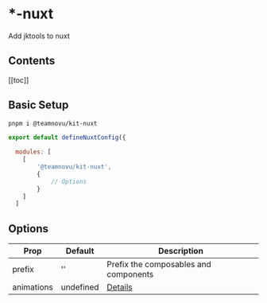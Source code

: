 # *-nuxt

Add jktools to nuxt

## Contents

[[toc]]

## Basic Setup

```bash
pnpm i @teamnovu/kit-nuxt
```

```js
export default defineNuxtConfig({

  modules: [
    [
        '@teamnovu/kit-nuxt',
        {
            // Options
        }
    ]
  ]
```

## Options

| Prop | Default | Description |
| ---- | ----- | ----------- |
| prefix | '' | Prefix the composables and components |
| animations | undefined | <a href="/packages/animations">Details</a> |